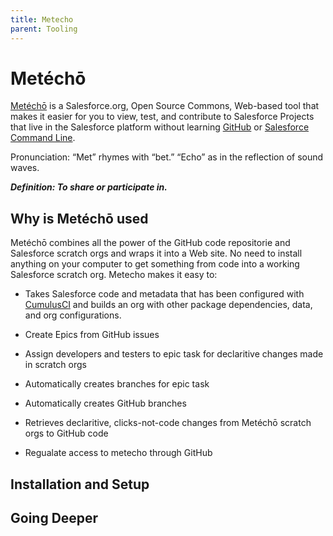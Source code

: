 ```yaml
---
title: Metecho
parent: Tooling
---
```


# Metéchō

[Metéchō](https://metecho.herokuapp.com/projects) is a Salesforce.org, Open Source Commons, Web-based tool that makes it easier for you to view, test, and contribute to Salesforce Projects that live in the Salesforce platform without learning [GitHub](https://lab.github.com/) or [Salesforce Command Line](https://developer.salesforce.com/tools/sfdxcli).

Pronunciation: “Met” rhymes with “bet.” “Echo” as in the reflection of sound waves.

***Definition: To share or participate in.***

##  Why is Metéchō used

Metéchō combines all the power of the GitHub code repositorie and Salesforce scratch orgs and wraps it into a Web site. No need to install anything on your computer to get something from code into a working Salesforce scratch org. Metecho makes it easy to:

- Takes Salesforce code and metadata that has been configured with [CumulusCI](https://cumulusci.readthedocs.io/en/latest/intro.html) and builds an org with other package dependencies, data, and org configurations.

- Create Epics from GitHub issues

- Assign developers and testers to epic task for declaritive changes made in scratch orgs

- Automatically creates branches for epic task

- Automatically creates GitHub branches

- Retrieves declaritive, clicks-not-code changes from Metéchō scratch orgs 
to GitHub code

- Regualate access to metecho through GitHub

## Installation and Setup



## Going Deeper
